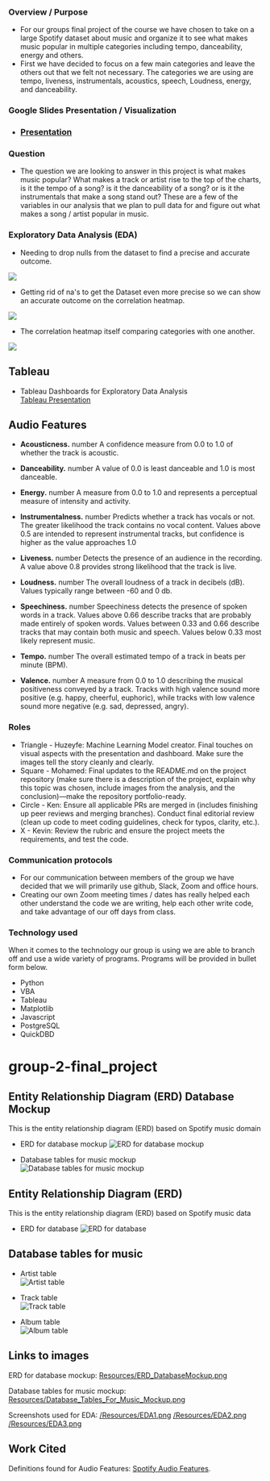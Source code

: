 ### Overview / Purpose
  - For our groups final project of the course we have chosen to take on a large Spotify dataset about music and organize it to see what makes music popular in multiple categories including tempo, danceability, energy and others. 
  - First we have decided to focus on a few main categories and leave the others out that we felt not necessary. The categories we are using are tempo, liveness, instrumentals, acoustics, speech, Loudness, energy, and danceability.

### Google Slides Presentation / Visualization 
  - ### [Presentation](https://docs.google.com/presentation/d/1yMUxBFe_IQZvvmOrX5EbOusNDbHpxKFGl23NQcmd6k4/edit?usp=sharing)


### Question 
  - The question we are looking to answer in this project is what makes music popular? What makes a track or artist rise to the top of the charts, is it the tempo of a song? is it the danceability of a song? or is it the instrumentals that make a song stand out? These are a few of the variables in our analysis that we plan to pull data for and figure out what makes a song / artist popular in music. 

### Exploratory Data Analysis (EDA)
  - Needing to drop nulls from the dataset to find a precise and accurate outcome. 
  
  ![](/Resources/EDA3.png)
  
  - Getting rid of na's to get the Dataset even more precise so we can show an accurate outcome on the correlation heatmap.
  
  ![](/Resources/EDA2.png)
  
  - The correlation heatmap itself comparing categories with one another. 
  
  ![](/Resources/EDA1.png)
  
  ## Tableau
  - Tableau Dashboards for Exploratory Data Analysis<br>
  [Tableau Presentation](https://public.tableau.com/app/profile/ken.akerman/viz/SpotifyAnalysis_Group2/Story?publish=yes)<br>
  
  
   ## Audio Features
   
  - **Acousticness.** number<float>
    A confidence measure from 0.0 to 1.0 of whether the track is acoustic.

  - **Danceability.** number<float> 
    A value of 0.0 is least danceable and 1.0 is most danceable.

  - **Energy.** number<float> 
    A measure from 0.0 to 1.0 and represents a perceptual measure of intensity and activity.

  - **Instrumentalness.** number<float> 
    Predicts whether a track has vocals or not. The greater likelihood the track contains no vocal content. Values above 0.5 are intended to represent instrumental         tracks, but confidence is higher as the value approaches 1.0

  - **Liveness.** number<float>
    Detects the presence of an audience in the recording. A value above 0.8 provides strong likelihood that the track is live.

  - **Loudness.** number<float>
    The overall loudness of a track in decibels (dB). Values typically range between -60 and 0 db.

  - **Speechiness.** number<float>
    Speechiness detects the presence of spoken words in a track. Values above 0.66 describe tracks that are probably made entirely of spoken words. Values between 0.33     and 0.66 describe tracks that may contain both music and speech. Values below  0.33 most likely represent music.

  - **Tempo.** number<float>
    The overall estimated tempo of a track in beats per minute (BPM).

  - **Valence.** number<float>
    A measure from 0.0 to 1.0 describing the musical positiveness conveyed by a track. Tracks with high valence sound more positive (e.g. happy, cheerful, euphoric),       while tracks with low valence sound more negative (e.g. sad, depressed, angry).
  
  
### Roles
  - Triangle - Huzeyfe: Machine Learning Model creator. Final touches on visual aspects with the presentation and dashboard. Make sure the images tell the     story cleanly and clearly.
  - Square - Mohamed: Final updates to the README.md on the project repository (make sure there is a description of the         project, explain why this topic was chosen, include images from the analysis, and the conclusion)—make the repository       portfolio-ready.
  - Circle - Ken:  Ensure all applicable PRs are merged in (includes finishing up peer reviews and merging branches).           Conduct final editorial review (clean up code to meet coding guidelines, check for typos, clarity, etc.).
  - X - Kevin: Review the rubric and ensure the project meets the requirements, and test the code.
  
### Communication protocols
  - For our communication between members of the group we have decided that we will primarily use github, Slack, Zoom and office hours. 
  - Creating our own Zoom meeting times / dates has really helped each other understand the code we are writing, help each other write code, and take advantage of our off days from class.


### Technology used
  When it comes to the technology our group is using we are able to branch off and use a wide variety of programs. Programs will be provided in bullet form below. 
  - Python
  - VBA
  - Tableau
  - Matplotlib
  - Javascript
  - PostgreSQL
  - QuickDBD

# group-2-final_project
## Entity Relationship Diagram (ERD) Database Mockup 
This is the entity relationship diagram (ERD) based on Spotify music domain<br>
- ERD for database mockup
![ERD for database mockup](/Resources/ERD_Mockup.png)<br>

- Database tables for music mockup<br>
![Database tables for music mockup](/Resources/Database_Tables_For_Music_Mockup.png)<br>


## Entity Relationship Diagram (ERD) 
This is the entity relationship diagram (ERD) based on Spotify music data<br>
- ERD for database
![ERD for database](/Resources/ERD.png)<br>

## Database tables for music<br>
- Artist table<br>
![Artist table](/Resources/artist_table.png)<br>
 
- Track table<br>
![Track table](/Resources/track_table.png)<br>

- Album table<br>
![Album table](/Resources/album_table.png)<br>
 
## Links to images
ERD for database mockup: [Resources/ERD_DatabaseMockup.png](https://github.com/bariir/group-2-final_project/tree/isse_project_code/Resources/ERD_DatabaseMockup.png?raw=true)<br>

Database tables for music mockup: [Resources/Database_Tables_For_Music_Mockup.png](https://github.com/bariir/group-2-final_project/tree/isse_project_code/Resources/Database_Tables_For_Music_Mockup.png?raw=true)<br>

Screenshots used for EDA: [/Resources/EDA1.png](https://github.com/bariir/group-2-final_project/blob/main/Resources/EDA1.png)
[/Resources/EDA2.png](https://github.com/bariir/group-2-final_project/blob/main/Resources/EDA2.png)
[/Resources/EDA3.png](https://github.com/bariir/group-2-final_project/blob/main/Resources/EDA3.png)

## Work Cited
Definitions found for Audio Features:
[Spotify Audio Features](https://developer.spotify.com/documentation/web-api/reference/#/operations/get-audio-features).
